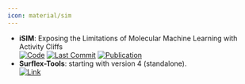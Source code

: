 ```yaml
---
icon: material/sim
---
```


- **iSIM**: Exposing the Limitations of Molecular Machine Learning with Activity Cliffs  
		[![Code](https://img.shields.io/github/stars/mqcomplab/iSIM?style=for-the-badge&logo=github)](https://github.com/mqcomplab/iSIM/blob/main/iSIM_example.ipynb) [![Last Commit](https://img.shields.io/github/last-commit/mqcomplab/iSIM?style=for-the-badge&logo=github)](https://github.com/mqcomplab/iSIM/blob/main/iSIM_example.ipynb) [![Publication](https://img.shields.io/badge/Publication-Citations:74-blue?style=for-the-badge&logo=bookstack)](https://doi.org/10.1021/acs.jcim.2c01073) 
- **Surflex-Tools**: starting with version 4 (standalone).  
	[![Link](https://img.shields.io/badge/Link-online-brightgreen?style=for-the-badge&logo=cachet&logoColor=65FF8F)](http://www.biopharmics.com/) 
